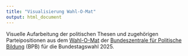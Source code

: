 ```yaml
---
title: "Visualisierung Wahl-O-Mat"
output: html_document
---
```


Visuelle Aufarbeitung der politischen Thesen und zugehörigen Parteipositionen aus dem [Wahl-O-Mat](https://www.wahl-o-mat.de/bundestagswahl2025) der [Bundeszentrale für Politische Bildung](https://www.bpb.de/) (BPB) für die Bundestagswahl 2025.

